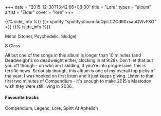 +++
date = "2015-12-30T13:42:06+08:00"
title = "Lore"
types = "album"
artist = "Elder"
cover = "lore"
+++

{{% side_info %}}
{{< spotify "spotify:album:5uQpiLCZCdR0xsauQWvFXO" >}}
{{% /side_info %}}

Metal (Stoner, Psychedelic, Sludge)

S Class

All but one of the songs in this album is longer than 10 minutes (and Deadweight's no deadweight either, clocking in at 9:28). Don't let that put you off though - oh who am I kidding, if you're into progressive, this is terrific news. Seriously though, this album is one of my overall top picks of the year; I was hooked on first listen and it just keeps giving. Listen to that first two minutes of Compendium - it's enough to make 2015's Mastodon wish they were still living in 2006.

#### Favourite tracks

Compendium, Legend, Lore, Spirit At Aphelion